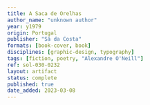 ```yaml
---
title: A Saca de Orelhas
author_name: "unknown author"
year: y1979
origin: Portugal
publisher: "Sá da Costa"
formats: [book-cover, book]
disciplines: [graphic-design, typography]
tags: [fiction, poetry, "Alexandre O'Neill"]
ref: sol-030-0232
layout: artifact
status: complete
published: true
date_added: 2023-03-08
---
```

